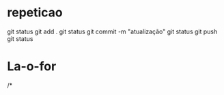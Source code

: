 # repeticao
git status 
git add . 
git status 
git commit -m "atualização" 
git status git push 
git status
# La-o-for
/*
